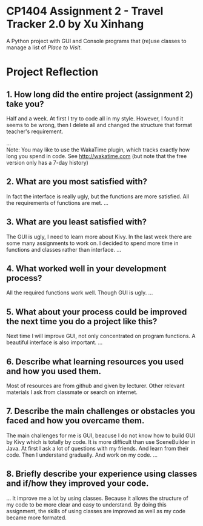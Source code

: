 # CP1404 Assignment 2 - Travel Tracker 2.0 by Xu Xinhang

A Python project with GUI and Console programs that (re)use classes to manage a list of *Place to Visit*.


# Project Reflection

## 1. How long did the entire project (assignment 2) take you?
Half and a week. 
At first I try to code all in my style.
However, I found it seems to be wrong, then I delete all and changed the structure that format teacher's requirement.

...  
Note: You may like to use the WakaTime plugin, which tracks exactly how long you spend in code. 
See http://wakatime.com (but note that the free version only has a 7-day history)

## 2. What are you most satisfied with?
In fact the interface is really ugly, but the functions are more satisfied.
All the requirements of functions are met.
...

## 3. What are you least satisfied with?
The GUI is ugly, I need to learn more about Kivy.
In the last week there are some many assignments to work on. I decided to spend more time in functions and classes rather than interface.
...

## 4. What worked well in your development process?
All the required functions work well. Though GUI is ugly.
...

## 5. What about your process could be improved the next time you do a project like this?
Next time I will improve GUI, not only concentrated on program functions.
A beautiful interface is also important.
...

## 6. Describe what learning resources you used and how you used them.
Most of resources are from github and given by lecturer. 
Other relevant materials I ask from classmate or search on internet.

## 7. Describe the main challenges or obstacles you faced and how you overcame them.
The main challenges for me is GUI, beacuse I do not know how to build GUI by Kivy which is totally by code.
It is more difficult than use SceneBuilder in Java.
At first I ask a lot of questions with my friends. And learn from their code. Then I understand gradually. And work on my code.
...

## 8. Briefly describe your experience using classes and if/how they improved your code.
...
It improve me a lot by using classes. Because it allows the structure of my code to be more clear and easy to understand.
By doing this assignment, the skills of using classes are improved as well as my code became more formated.